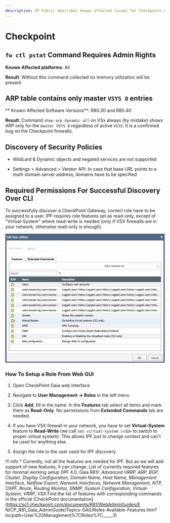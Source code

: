 ```yaml
---
description: IP Fabric describes known affected issues for Checkpoint and how to fix them.
---
```


# Checkpoint

## `fw ctl pstat` Command Requires Admin Rights

**Known Affected platforms**: All

**Result**: Without this command collected no memory utilization will be present

## ARP table contains only master `VSYS 0` entries

** Known Affected Software Versions**: R80.30 and R80.40

**Result**: Command `show arp dynamic all` on VSx always (by mistake) shows ARP only for the `master VSYS 0` regardless of active `VSYS`. It is a confirmed bug on the Checkpoint firewalls.

## Discovery of Security Policies

-   Wildcard & Dynamic objects and negated services are not supported

-   Settings > Advanced > Vendor API: In case that base URL points to a
    multi-domain server address, domains have to be specified

## Required Permissions For Successful Discovery Over CLI

To successfully discover a CheckPoint Gateway, correct role have to be
assigned to a user. IPF requires role features set as read-only, except
of "Virtual-System" where read-write is needed (only if VSX firewalls
are in your network, otherwise read-only is enough).

![](checkpoint/checkpoint_role.png)

### How To Setup a Role From Web GUI

1.  Open CheckPoint Gaia web interface

2.  Navigate to **User Management -> Roles** in the left menu

3.  Click **Add**, fill in the name. In the **Features** tab select all items
    and mark them as **Read-Only**. No permissions from **Extended
    Commands** tab are needed.

4.  If you have VSX firewall in your network, you have to set
    **Virtual-System** feature to **Read-Write** (we call `set
    virtual-system \<ID>` to switch to proper virtual system). This
    allows IPF just to change context and can’t be used for anything
    else.

5.  Assign the role to the user used for IPF discovery

!!! info
	\* Currently, not all the features are needed for IPF. But as we will
	add support of new features, it can change. List of currently required
	features for minimal working setup (IPF 4.0, Gaia R81): *Advanced VRRP,
	ARP, BGP, Cluster, Display Configuration, Domain Name, Host Name,
	Management Interface, Netflow Export, Network Interfaces, Network
	Management, NTP, OSPF, Route, Routing Monitor, SNMP, System
	Configuration, Virtual-System, VRRP, VSX*
	Find the list of features with corresponding commands in the official [CheckPoint documentation](https://sc1.checkpoint.com/documents/R81/WebAdminGuides/E
	N/CP_R81_Gaia_AdminGuide/Topics-GAG/Roles-Available-Features.htm?tocpath=User%20Management%7CRoles%7C_____3)
